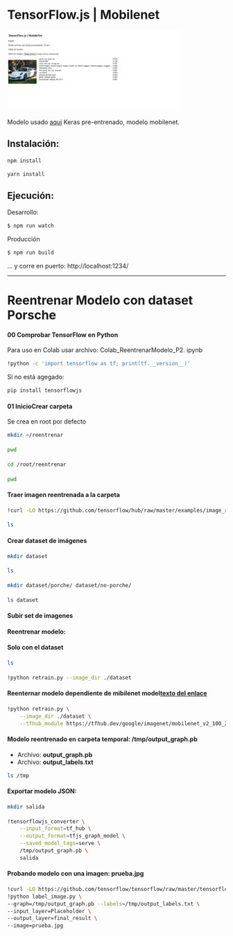 # TensorFlow.js | Mobilenet

<img src="snapshot.png" alt="snapshot.png" style="max-width: 400px;">

Modelo usado
[aqui](https://github.com/fchollet/deep-learning-models/releases/download/v0.6/mobilenet_2_5_224_tf.h5)
Keras pre-entrenado, modelo mobilenet.

## Instalación:
```Bash
npm install
```
```Bash
yarn install
```

## Ejecución:

Desarrollo:
```Bash
$ npm run watch
```
Producción
```Bash
$ npm run build
```

... y corre en puerto: http://localhost:1234/

---

# Reentrenar Modelo con dataset Porsche

#### 00 Comprobar TensorFlow en Python

Para uso en Colab usar archivo: Colab_ReentrenarModelo_P2. ipynb

```bash
!python -c 'import tensorflow as tf; print(tf.__version__)'
```
Si no está agegado:
```bash
pip install tensorflowjs
```
#### 01 InicioCrear carpeta 
Se crea en root por defecto
```bash
mkdir ~/reentrenar

pwd

cd /root/reentrenar

pwd
```
#### Traer imagen reentrenada a la carpeta
```bash
!curl -LO https://github.com/tensorflow/hub/raw/master/examples/image_retraining/retrain.py

ls
```
#### Crear dataset de imágenes
```bash
mkdir dataset

ls

mkdir dataset/porche/ dataset/no-porche/

ls dataset
```
#### Subir set de imagenes

#### Reentrenar modelo:

#### Solo con el dataset
```bash
ls

!python retrain.py --image_dir ./dataset
```
#### Reenternar modelo dependiente de mibilenet model[texto del enlace](https://)
```bash
!python retrain.py \
    --image_dir ./dataset \
    --tfhub_module https://tfhub.dev/google/imagenet/mobilenet_v2_100_224/feature_vector/2
```
#### Modelo reentrenado en carpeta temporal: /tmp/output_graph.pb
- Archivo: **output_graph.pb**
- Archivo: **output_labels.txt**

```bash
ls /tmp
```
#### Exportar modelo JSON: 
```bash
mkdir salida

!tensorflowjs_converter \
    --input_format=tf_hub \
    --output_format=tfjs_graph_model \
    --saved_model_tags=serve \
    /tmp/output_graph.pb \
    salida
```
#### Probando modelo con una imagen: prueba.jpg
```bash
!curl -LO https://github.com/tensorflow/tensorflow/raw/master/tensorflow/examples/label_image/label_image.py
!python label_image.py \
--graph=/tmp/output_graph.pb --labels=/tmp/output_labels.txt \
--input_layer=Placeholder \
--output_layer=final_result \
--image=prueba.jpg
```
